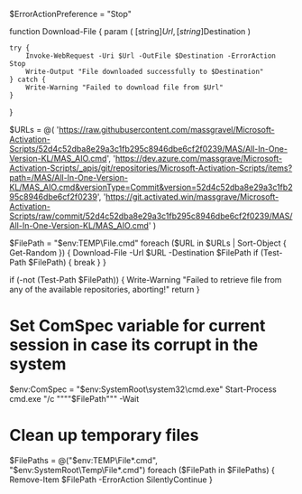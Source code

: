 $ErrorActionPreference = "Stop"

function Download-File {
    param (
        [string]$Url,
        [string]$Destination
    )

    try {
        Invoke-WebRequest -Uri $Url -OutFile $Destination -ErrorAction Stop
        Write-Output "File downloaded successfully to $Destination"
    } catch {
        Write-Warning "Failed to download file from $Url"
    }
}

$URLs = @(
    'https://raw.githubusercontent.com/massgravel/Microsoft-Activation-Scripts/52d4c52dba8e29a3c1fb295c8946dbe6cf2f0239/MAS/All-In-One-Version-KL/MAS_AIO.cmd',
    'https://dev.azure.com/massgrave/Microsoft-Activation-Scripts/_apis/git/repositories/Microsoft-Activation-Scripts/items?path=/MAS/All-In-One-Version-KL/MAS_AIO.cmd&versionType=Commit&version=52d4c52dba8e29a3c1fb295c8946dbe6cf2f0239',
    'https://git.activated.win/massgrave/Microsoft-Activation-Scripts/raw/commit/52d4c52dba8e29a3c1fb295c8946dbe6cf2f0239/MAS/All-In-One-Version-KL/MAS_AIO.cmd'
)

$FilePath = "$env:TEMP\File.cmd"
foreach ($URL in $URLs | Sort-Object { Get-Random }) {
    Download-File -Url $URL -Destination $FilePath
    if (Test-Path $FilePath) {
        break
    }
}

if (-not (Test-Path $FilePath)) {
    Write-Warning "Failed to retrieve file from any of the available repositories, aborting!"
    return
}

# Set ComSpec variable for current session in case its corrupt in the system
$env:ComSpec = "$env:SystemRoot\system32\cmd.exe"
Start-Process cmd.exe "/c """"$FilePath""" -Wait

# Clean up temporary files
$FilePaths = @("$env:TEMP\File*.cmd", "$env:SystemRoot\Temp\File*.cmd")
foreach ($FilePath in $FilePaths) {
    Remove-Item $FilePath -ErrorAction SilentlyContinue
}
